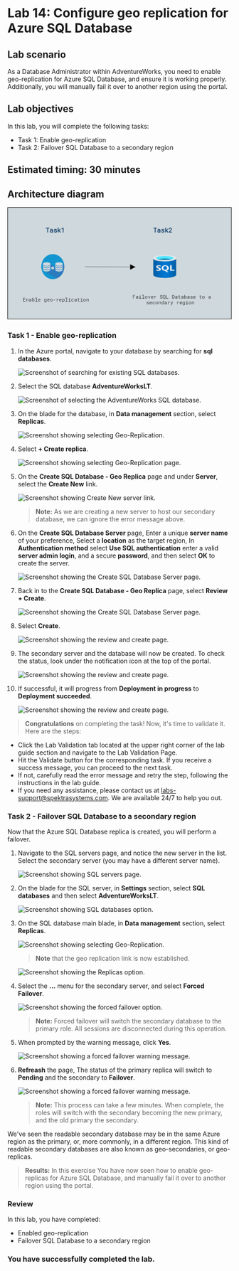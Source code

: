 # Lab 14: Configure geo replication for Azure SQL Database

## Lab scenario
As a Database Administrator within AdventureWorks, you need to enable geo-replication for Azure SQL Database, and ensure it is working properly. Additionally, you will manually fail it over to another region using the portal.

## Lab objectives

In this lab, you will complete the following tasks:

- Task 1: Enable geo-replication
- Task 2: Failover SQL Database to a secondary region

## Estimated timing: 30 minutes

## Architecture diagram

![](../images/preview(14).png)

### Task 1 - Enable geo-replication

1. In the Azure portal, navigate to your database by searching for **sql databases**.

    ![Screenshot of searching for existing SQL databases.](../images/dp-300-lab14-02.png)

1. Select the SQL database **AdventureWorksLT**.

    ![Screenshot of selecting the AdventureWorks SQL database.](../images/dp-300-lab14-03.png)

1. On the blade for the database, in **Data management** section, select **Replicas**.

    ![Screenshot showing selecting Geo-Replication.](../images/dp-300-lab14-04.png)

1. Select **+ Create replica**.

    ![Screenshot showing selecting Geo-Replication page.](../images/dp-300-lab14-05.png)

1. On the **Create SQL Database - Geo Replica** page and under **Server**, select the **Create New** link.

    ![Screenshot showing Create New server link.](../images/lab14-dp-300-L6.png)

    
    >**Note:**  As we are creating a new server to host our secondary database, we can ignore the error message above.

1. On the **Create SQL Database Server** page, Enter a unique **server name** of your preference, Select a **location** as the target region, In **Authentication method** select **Use SQL authentication** enter a valid **server admin login**, and a secure **password**, and then select **OK** to create the server.

    ![Screenshot showing the Create SQL Database Server page.](../images/lab14-dp-300-L7.png)

1. Back in to the **Create SQL Database - Geo Replica** page, select **Review + Create**.

    ![Screenshot showing the Create SQL Database Server page.](../images/lab14-dp-300-L8.png)

1. Select **Create**.

    ![Screenshot showing the review and create page.](../images/lab14-dp-300-L9.png)

1. The secondary server and the database will now be created. To check the status, look under the notification icon at the top of the portal. 

    ![Screenshot showing the review and create page.](../images/lab14-dp-300-10.png)

1. If successful, it will progress from **Deployment in progress** to **Deployment succeeded**.

    ![Screenshot showing the review and create page.](../images/lab14-dp-300-11.png)
    
> **Congratulations** on completing the task! Now, it's time to validate it. Here are the steps:
- Click the Lab Validation tab located at the upper right corner of the lab guide section and navigate to the Lab Validation Page.
- Hit the Validate button for the corresponding task. If you receive a success message, you can proceed to the next task. 
- If not, carefully read the error message and retry the step, following the instructions in the lab guide.
- If you need any assistance, please contact us at labs-support@spektrasystems.com. We are available 24/7 to help you out.
  
### Task 2 - Failover SQL Database to a secondary region

Now that the Azure SQL Database replica is created, you will perform a failover.

1. Navigate to the SQL servers page, and notice the new server in the list. Select the secondary server (you may have a different server name).

    ![Screenshot showing SQL servers page.](../images/lab14-dp-300-L1-1.png)

1. On the blade for the SQL server, in **Settings** section, select **SQL databases** and then select **AdventureWorksLT**.

    ![Screenshot showing SQL databases option.](../images/dp-300-lab14-13.png)

1. On the SQL database main blade, in **Data management** section, select **Replicas**.

    ![Screenshot showing selecting Geo-Replication.](../images/dp-300-lab14-14.png)

   > **Note** that the geo replication link is now established.

    ![Screenshot showing the Replicas option.](../images/lab14-dp-300-L1-4.png)

1. Select the **...** menu for the secondary server, and select **Forced Failover**.

    ![Screenshot showing the forced failover option.](../images/lab14-dp-300-L1-5.png)

    
    > **Note:** Forced failover will switch the secondary database to the primary role. All sessions are disconnected during this operation.

1. When prompted by the warning message, click **Yes**.

    ![Screenshot showing a forced failover warning message.](../images/lab14-dp-300-L1-6.png)

1. **Refreash** the page, The status of the primary replica will switch to **Pending** and the secondary to **Failover**. 

    ![Screenshot showing a forced failover warning message.](../images/lab14-dp-300-L1-7.png)

    
    > **Note:** This process can take a few minutes. When complete, the roles will switch with the secondary becoming the new primary, and the old primary the secondary.

We've seen the readable secondary database may be in the same Azure region as the primary, or, more commonly, in a different region. This kind of readable secondary databases are also known as geo-secondaries, or geo-replicas.

>**Results:** In this exercise You have now seen how to enable geo-replicas for Azure SQL Database, and manually fail it over to another region using the portal.

### Review

In this lab, you have completed:

- Enabled geo-replication
- Failover SQL Database to a secondary region
  
### You have successfully completed the lab.
